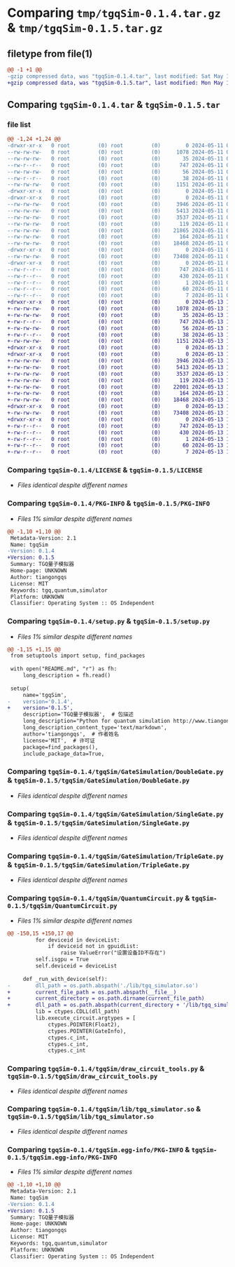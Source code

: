 # Comparing `tmp/tgqSim-0.1.4.tar.gz` & `tmp/tgqSim-0.1.5.tar.gz`

## filetype from file(1)

```diff
@@ -1 +1 @@
-gzip compressed data, was "tgqSim-0.1.4.tar", last modified: Sat May 11 00:45:38 2024, max compression
+gzip compressed data, was "tgqSim-0.1.5.tar", last modified: Mon May 13 10:29:30 2024, max compression
```

## Comparing `tgqSim-0.1.4.tar` & `tgqSim-0.1.5.tar`

### file list

```diff
@@ -1,24 +1,24 @@
-drwxr-xr-x   0 root         (0) root         (0)        0 2024-05-11 00:45:38.755634 tgqSim-0.1.4/
--rw-rw-rw-   0 root         (0) root         (0)     1078 2024-05-11 00:45:37.000000 tgqSim-0.1.4/LICENSE
--rw-rw-rw-   0 root         (0) root         (0)       35 2024-05-11 00:45:37.000000 tgqSim-0.1.4/MANIFEST.in
--rw-r--r--   0 root         (0) root         (0)      747 2024-05-11 00:45:38.754634 tgqSim-0.1.4/PKG-INFO
--rw-rw-rw-   0 root         (0) root         (0)       56 2024-05-11 00:45:37.000000 tgqSim-0.1.4/README.md
--rw-r--r--   0 root         (0) root         (0)       38 2024-05-11 00:45:38.755634 tgqSim-0.1.4/setup.cfg
--rw-rw-rw-   0 root         (0) root         (0)     1151 2024-05-11 00:45:38.000000 tgqSim-0.1.4/setup.py
-drwxr-xr-x   0 root         (0) root         (0)        0 2024-05-11 00:45:38.752634 tgqSim-0.1.4/tgqSim/
-drwxr-xr-x   0 root         (0) root         (0)        0 2024-05-11 00:45:38.754634 tgqSim-0.1.4/tgqSim/GateSimulation/
--rw-rw-rw-   0 root         (0) root         (0)     3946 2024-05-11 00:45:37.000000 tgqSim-0.1.4/tgqSim/GateSimulation/DoubleGate.py
--rw-rw-rw-   0 root         (0) root         (0)     5413 2024-05-11 00:45:37.000000 tgqSim-0.1.4/tgqSim/GateSimulation/SingleGate.py
--rw-rw-rw-   0 root         (0) root         (0)     3537 2024-05-11 00:45:37.000000 tgqSim-0.1.4/tgqSim/GateSimulation/TripleGate.py
--rw-rw-rw-   0 root         (0) root         (0)      119 2024-05-11 00:45:37.000000 tgqSim-0.1.4/tgqSim/GateSimulation/__init__.py
--rw-rw-rw-   0 root         (0) root         (0)    21865 2024-05-11 00:45:37.000000 tgqSim-0.1.4/tgqSim/QuantumCircuit.py
--rw-rw-rw-   0 root         (0) root         (0)      164 2024-05-11 00:45:38.000000 tgqSim-0.1.4/tgqSim/__init__.py
--rw-rw-rw-   0 root         (0) root         (0)    18468 2024-05-11 00:45:37.000000 tgqSim-0.1.4/tgqSim/draw_circuit_tools.py
-drwxr-xr-x   0 root         (0) root         (0)        0 2024-05-11 00:45:38.754634 tgqSim-0.1.4/tgqSim/lib/
--rw-rw-rw-   0 root         (0) root         (0)    73408 2024-05-11 00:45:37.000000 tgqSim-0.1.4/tgqSim/lib/tgq_simulator.so
-drwxr-xr-x   0 root         (0) root         (0)        0 2024-05-11 00:45:38.753634 tgqSim-0.1.4/tgqSim.egg-info/
--rw-r--r--   0 root         (0) root         (0)      747 2024-05-11 00:45:38.000000 tgqSim-0.1.4/tgqSim.egg-info/PKG-INFO
--rw-r--r--   0 root         (0) root         (0)      430 2024-05-11 00:45:38.000000 tgqSim-0.1.4/tgqSim.egg-info/SOURCES.txt
--rw-r--r--   0 root         (0) root         (0)        1 2024-05-11 00:45:38.000000 tgqSim-0.1.4/tgqSim.egg-info/dependency_links.txt
--rw-r--r--   0 root         (0) root         (0)       60 2024-05-11 00:45:38.000000 tgqSim-0.1.4/tgqSim.egg-info/requires.txt
--rw-r--r--   0 root         (0) root         (0)        7 2024-05-11 00:45:38.000000 tgqSim-0.1.4/tgqSim.egg-info/top_level.txt
+drwxr-xr-x   0 root         (0) root         (0)        0 2024-05-13 10:29:30.022229 tgqSim-0.1.5/
+-rw-rw-rw-   0 root         (0) root         (0)     1078 2024-05-13 10:29:29.000000 tgqSim-0.1.5/LICENSE
+-rw-rw-rw-   0 root         (0) root         (0)       35 2024-05-13 10:29:29.000000 tgqSim-0.1.5/MANIFEST.in
+-rw-r--r--   0 root         (0) root         (0)      747 2024-05-13 10:29:30.022229 tgqSim-0.1.5/PKG-INFO
+-rw-rw-rw-   0 root         (0) root         (0)       56 2024-05-13 10:29:29.000000 tgqSim-0.1.5/README.md
+-rw-r--r--   0 root         (0) root         (0)       38 2024-05-13 10:29:30.022229 tgqSim-0.1.5/setup.cfg
+-rw-rw-rw-   0 root         (0) root         (0)     1151 2024-05-13 10:29:29.000000 tgqSim-0.1.5/setup.py
+drwxr-xr-x   0 root         (0) root         (0)        0 2024-05-13 10:29:30.019230 tgqSim-0.1.5/tgqSim/
+drwxr-xr-x   0 root         (0) root         (0)        0 2024-05-13 10:29:30.021229 tgqSim-0.1.5/tgqSim/GateSimulation/
+-rw-rw-rw-   0 root         (0) root         (0)     3946 2024-05-13 10:29:29.000000 tgqSim-0.1.5/tgqSim/GateSimulation/DoubleGate.py
+-rw-rw-rw-   0 root         (0) root         (0)     5413 2024-05-13 10:29:29.000000 tgqSim-0.1.5/tgqSim/GateSimulation/SingleGate.py
+-rw-rw-rw-   0 root         (0) root         (0)     3537 2024-05-13 10:29:29.000000 tgqSim-0.1.5/tgqSim/GateSimulation/TripleGate.py
+-rw-rw-rw-   0 root         (0) root         (0)      119 2024-05-13 10:29:29.000000 tgqSim-0.1.5/tgqSim/GateSimulation/__init__.py
+-rw-rw-rw-   0 root         (0) root         (0)    22001 2024-05-13 10:29:29.000000 tgqSim-0.1.5/tgqSim/QuantumCircuit.py
+-rw-rw-rw-   0 root         (0) root         (0)      164 2024-05-13 10:29:29.000000 tgqSim-0.1.5/tgqSim/__init__.py
+-rw-rw-rw-   0 root         (0) root         (0)    18468 2024-05-13 10:29:29.000000 tgqSim-0.1.5/tgqSim/draw_circuit_tools.py
+drwxr-xr-x   0 root         (0) root         (0)        0 2024-05-13 10:29:30.021229 tgqSim-0.1.5/tgqSim/lib/
+-rw-rw-rw-   0 root         (0) root         (0)    73408 2024-05-13 10:29:29.000000 tgqSim-0.1.5/tgqSim/lib/tgq_simulator.so
+drwxr-xr-x   0 root         (0) root         (0)        0 2024-05-13 10:29:30.020229 tgqSim-0.1.5/tgqSim.egg-info/
+-rw-r--r--   0 root         (0) root         (0)      747 2024-05-13 10:29:29.000000 tgqSim-0.1.5/tgqSim.egg-info/PKG-INFO
+-rw-r--r--   0 root         (0) root         (0)      430 2024-05-13 10:29:29.000000 tgqSim-0.1.5/tgqSim.egg-info/SOURCES.txt
+-rw-r--r--   0 root         (0) root         (0)        1 2024-05-13 10:29:29.000000 tgqSim-0.1.5/tgqSim.egg-info/dependency_links.txt
+-rw-r--r--   0 root         (0) root         (0)       60 2024-05-13 10:29:29.000000 tgqSim-0.1.5/tgqSim.egg-info/requires.txt
+-rw-r--r--   0 root         (0) root         (0)        7 2024-05-13 10:29:29.000000 tgqSim-0.1.5/tgqSim.egg-info/top_level.txt
```

### Comparing `tgqSim-0.1.4/LICENSE` & `tgqSim-0.1.5/LICENSE`

 * *Files identical despite different names*

### Comparing `tgqSim-0.1.4/PKG-INFO` & `tgqSim-0.1.5/PKG-INFO`

 * *Files 1% similar despite different names*

```diff
@@ -1,10 +1,10 @@
 Metadata-Version: 2.1
 Name: tgqSim
-Version: 0.1.4
+Version: 0.1.5
 Summary: TGQ量子模拟器
 Home-page: UNKNOWN
 Author: tiangongqs
 License: MIT
 Keywords: tgq,quantum,simulator
 Platform: UNKNOWN
 Classifier: Operating System :: OS Independent
```

### Comparing `tgqSim-0.1.4/setup.py` & `tgqSim-0.1.5/setup.py`

 * *Files 1% similar despite different names*

```diff
@@ -1,15 +1,15 @@
 from setuptools import setup, find_packages
 
 with open("README.md", "r") as fh:
     long_description = fh.read()
 
 setup(
     name='tgqSim',
-    version='0.1.4',
+    version='0.1.5',
     description='TGQ量子模拟器',  # 包描述
     long_description="Python for quantum simulation http://www.tiangongqs.com",  # 详细描述
     long_description_content_type='text/markdown',
     author='tiangongqs',  # 作者姓名
     license='MIT',  # 许可证
     package=find_packages(),
     include_package_data=True,
```

### Comparing `tgqSim-0.1.4/tgqSim/GateSimulation/DoubleGate.py` & `tgqSim-0.1.5/tgqSim/GateSimulation/DoubleGate.py`

 * *Files identical despite different names*

### Comparing `tgqSim-0.1.4/tgqSim/GateSimulation/SingleGate.py` & `tgqSim-0.1.5/tgqSim/GateSimulation/SingleGate.py`

 * *Files identical despite different names*

### Comparing `tgqSim-0.1.4/tgqSim/GateSimulation/TripleGate.py` & `tgqSim-0.1.5/tgqSim/GateSimulation/TripleGate.py`

 * *Files identical despite different names*

### Comparing `tgqSim-0.1.4/tgqSim/QuantumCircuit.py` & `tgqSim-0.1.5/tgqSim/QuantumCircuit.py`

 * *Files 1% similar despite different names*

```diff
@@ -150,15 +150,17 @@
         for deviceid in deviceList:
             if deviceid not in gpuidList:
                 raise ValueError("设置设备ID不存在")
         self.isgpu = True
         self.deviceid = deviceList
     
     def _run_with_device(self):
-        dll_path = os.path.abspath('./lib/tgq_simulator.so')
+        current_file_path = os.path.abspath(__file__)
+        current_directory = os.path.dirname(current_file_path)
+        dll_path = os.path.abspath(current_directory + '/lib/tgq_simulator.so')
         lib = ctypes.CDLL(dll_path)
         lib.execute_circuit.argtypes = [
             ctypes.POINTER(Float2),
             ctypes.POINTER(GateInfo),
             ctypes.c_int,
             ctypes.c_int,
             ctypes.c_int
```

### Comparing `tgqSim-0.1.4/tgqSim/draw_circuit_tools.py` & `tgqSim-0.1.5/tgqSim/draw_circuit_tools.py`

 * *Files identical despite different names*

### Comparing `tgqSim-0.1.4/tgqSim/lib/tgq_simulator.so` & `tgqSim-0.1.5/tgqSim/lib/tgq_simulator.so`

 * *Files identical despite different names*

### Comparing `tgqSim-0.1.4/tgqSim.egg-info/PKG-INFO` & `tgqSim-0.1.5/tgqSim.egg-info/PKG-INFO`

 * *Files 1% similar despite different names*

```diff
@@ -1,10 +1,10 @@
 Metadata-Version: 2.1
 Name: tgqSim
-Version: 0.1.4
+Version: 0.1.5
 Summary: TGQ量子模拟器
 Home-page: UNKNOWN
 Author: tiangongqs
 License: MIT
 Keywords: tgq,quantum,simulator
 Platform: UNKNOWN
 Classifier: Operating System :: OS Independent
```


